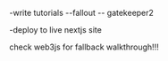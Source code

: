 -write tutorials
--fallout
-- gatekeeper2

-deploy to live nextjs site

check web3js for fallback walkthrough!!!